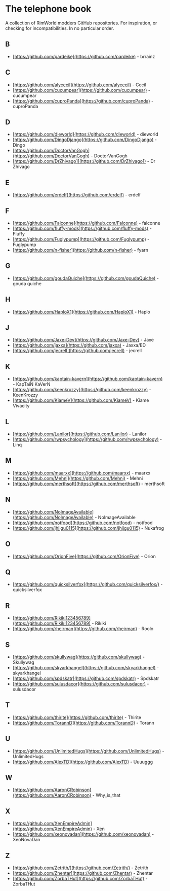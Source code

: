 # The telephone book

A collection of RimWorld modders GitHub repositories. For inspiration, or checking for incompatibilities. In no particular order.

## B
- [https://github.com/pardeike](https://github.com/pardeike) - brrainz

## C
- [https://github.com/alycecil](https://github.com/alycecil) - Cecil
- [https://github.com/cucumpear](https://github.com/cucumpear) - cucumpear
- [https://github.com/cuproPanda](https://github.com/cuproPanda) - cuproPanda

## D
- [https://github.com/dieworld](https://github.com/dieworld) - dieworld
- [https://github.com/DingoDjango](https://github.com/DingoDjango) - Dingo
- [https://github.com/DoctorVanGogh](https://github.com/DoctorVanGogh) - DoctorVanGogh
- [https://github.com/DrZhivago1](https://github.com/DrZhivago1) - Dr Zhivago

## E
- [https://github.com/erdelf](https://github.com/erdelf) - erdelf

## F
- [https://github.com/Falconne](https://github.com/Falconne) - falconne
- [https://github.com/fluffy-mods](https://github.com/fluffy-mods) - Fluffy
- [https://github.com/Fuglypump](https://github.com/Fuglypump) - Fuglypump
- [https://github.com/n-fisher](https://github.com/n-fisher) - fyarn

## G
- [https://github.com/goudaQuiche](https://github.com/goudaQuiche)  - gouda quiche

## H
- [https://github.com/HaploX1](https://github.com/HaploX1) - Haplo

## J
- [https://github.com/Jaxe-Dev](https://github.com/Jaxe-Dev) - Jaxe
- [https://github.com/jaxxa](https://github.com/jaxxa) - Jaxxa/ED
- [https://github.com/jecrell](https://github.com/jecrell) - jecrell

## K
- [https://github.com/kaptain-kavern](https://github.com/kaptain-kavern) - KapTaiN KaVerN
- [https://github.com/keenkrozzy](https://github.com/keenkrozzy) - KeenKrozzy
- [https://github.com/KiameV](https://github.com/KiameV) - Kiame Vivacity

## L
- [https://github.com/Lanilor](https://github.com/Lanilor) - Lanilor
- [https://github.com/rwpsychology](https://github.com/rwpsychology) - Linq

## M
- [https://github.com/maarxx](https://github.com/maarxx) - maarxx
- [https://github.com/Mehni](https://github.com/Mehni) - Mehni
- [https://github.com/merthsoft](https://github.com/merthsoft) - merthsoft

## N
- [https://github.com/NoImageAvailable](https://github.com/NoImageAvailable) - NoImageAvailable
- [https://github.com/notfood](https://github.com/notfood) - notfood
- [https://github.com/jhjjgu0115](https://github.com/jhjjgu0115) - Nukafrog

## O
- [https://github.com/OrionFive](https://github.com/OrionFive) - Orion

## Q
- [https://github.com/quicksilverfox](https://github.com/quicksilverfox/) - quicksilverfox

## R
- [https://github.com/Rikiki123456789](https://github.com/Rikiki123456789) - Rikiki
- [https://github.com/rheirman](https://github.com/rheirman) - Roolo

## S
- [https://github.com/skullywag](https://github.com/skullywag) - Skullywag
- [https://github.com/skyarkhangel](https://github.com/skyarkhangel) - skyarkhangel
- [https://github.com/spdskatr](https://github.com/spdskatr) - Spdskatr
- [https://github.com/sulusdacor](https://github.com/sulusdacor) - sulusdacor

## T
- [https://github.com/thirite](https://github.com/thirite) - Thirite
- [https://github.com/TorannD](https://github.com/TorannD) - Torann

## U
- [https://github.com/UnlimitedHugs](https://github.com/UnlimitedHugs) - UnlimitedHugs
- [https://github.com/AlexTD](https://github.com/AlexTD) - Uuuuggg

## W
- [https://github.com/AaronCRobinson](https://github.com/AaronCRobinson) - Why_is_that

## X
- [https://github.com/XenEmpireAdmin](https://github.com/XenEmpireAdmin) - Xen
- [https://github.com/xeonovadan](https://github.com/xeonovadan) - XeoNovaDan

## Z
- [https://github.com/Zetrith/](https://github.com/Zetrith/) - Zetrith
- [https://github.com/Zhentar](https://github.com/Zhentar) - Zhentar
- [https://github.com/ZorbaTHut](https://github.com/ZorbaTHut) - ZorbaTHut
